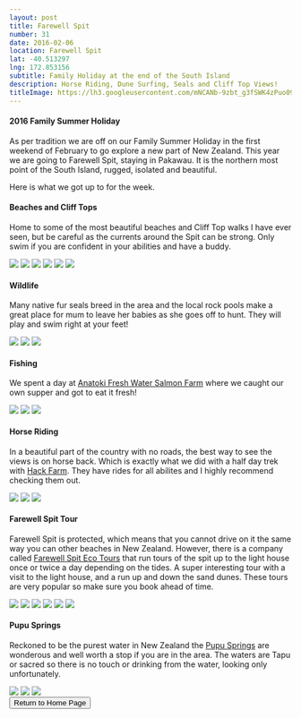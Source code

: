 ```yaml
---
layout: post
title: Farewell Spit
number: 31
date: 2016-02-06
location: Farewell Spit
lat: -40.513297
lng: 172.853156
subtitle: Family Holiday at the end of the South Island
description: Horse Riding, Dune Surfing, Seals and Cliff Top Views!
titleImage: https://lh3.googleusercontent.com/mNCANb-9zbt_g3fSWK4zPuo09D7_BFFD-dVyjwYZIrfWmEI8UUDkBBlB5eEgEnvNoJ1xfATdqSIhNB9CwOF6xS_xdtdYQdtrqgRrD4U7ZITDpH8-3_zVP5-Tk-uyGVQJfSCGogH-Nvk=w2400
---
```


<h4>2016 Family Summer Holiday</h4>

As per tradition we are off on our Family Summer Holiday in the first weekend of February to go explore a new part of New Zealand. This year we are going to Farewell Spit, staying in Pakawau.
It is the northern most point of the South Island, rugged, isolated and beautiful. 

Here is what we got up to for the week.

<h4>Beaches and Cliff Tops</h4>

Home to some of the most beautiful beaches and Cliff Top walks I have ever seen, but be careful as the currents around the Spit can be strong. Only swim if you are confident in your abilities and have a buddy.

<img src="https://lh3.googleusercontent.com/VsAlCB2L12M1M5DrNk4jvkWhcqxGrNyrEqUJx6UhQ9ACxYBlVXmRroMNHVZU4HB8PXV-9Tk5zxOOIZrJKC2rG6-4cBF_vCtS39xGUQAWDAD3m-qW9w9ppwbXgcEmcidbMZwYt9BOlcc=w2400" class="image1">
<img src="https://lh3.googleusercontent.com/SwE94OGl8EJfRRNg2KF8OmCLaq5oA2gZ4j4DoJBYvRmN1O9C_E4eDGVyLcpoJ6L_H2goBv8IM0LR2rk90nnILYUizx3l0aoy8tZ6i18ZrIyA-GLTn7dsIaGfRkI6PB7AZcjJkETMDh8=w2400" class="image1">
<img src="https://lh3.googleusercontent.com/o9xD_8F4Q5It9spTLCBilvLG-php5CUH9J0Y9RM8VKZgsgIkx2JM-NVLb9FcyviLMMITTvy4TLCsfXUQhZAJ0ASD2U7zYb6bR5VgXWyY3b3vmlw_VdXI-u7kZQ_qNlBBI_7VXMHCBlk=w2400" class="image1">
<img src="https://lh3.googleusercontent.com/Z88Pn0AP2RZuWhg4c7nIkXlY-uP9Q7QLbKGKP3TG30jF7AZ13yHvqOOtF_33rlOEsrTYo5ZvaYtz8FVdAcCela926WgPhGooG6JR224bBoBbXxZy6v3eUO-qOtZcu9M5uJrkI7HGLEg=w2400" class="image1">
<img src="https://lh3.googleusercontent.com/ME_bamVCP1CdD2FuGZYbmj1vmZ8rvGc5NBTkfGL44YKtblMINwMSACV3ghBX1hG9BtZDQivSbVzDjjxu1azVZzrHcpq7rkwWgL40UK-z3AIFkXUTwQgV0fSZH48gM6eWJXBX-kFUDEE=w2400" class="image1">
<img src="https://lh3.googleusercontent.com/cOdGf5KeiEOm30wFsCxpeJMzsax3R7MfSd33pUQ7aOwomSA0BdAxjUjSn_wPOd7gVARz-qGnKsJlWRujSRdJLJZF2Ize9FnHN0VLtJR3bUB9ApnP4JAuJMaUdCzdZaPiCSzjKWY-yg0=w2400" class="image1">

<h4>Wildlife</h4>

Many native fur seals breed in the area and the local rock pools make a great place for mum to leave her babies as she goes off to hunt. They will play and swim right at your feet!

<img src="https://lh3.googleusercontent.com/pdSGCzvwWqz6ylCvl_QLn3VbsBipwr0jENySeITDAlOv0OOlVuwtNerGE9GpY2TdutS2IRl4sD52iPLOtyQaAt0d3eqoXXoFVF9cy_3n47KNf1XDBzljFJowkM7gqHPpkknTszZTGLQ=w2400" class="image1">
<img src="https://lh3.googleusercontent.com/1gf9WRu_MYL4gQ1rCXTjKprmGUv2rjO2uZ06wHq0vQe16vnW8_y1_nInSRm7iOPETmUv8KaOmq8f5n_xqEbDMNzTHxCxNIh08-y1J-wjh8fILSs7mCz4oPcuHwC0oQDlP5zYIS9Apao=w2400" class="image1">
<img src="https://lh3.googleusercontent.com/0CD_3_B53l7bUYoRswJnEYuymFv1IBDfjGOJnPiTrtihAYhJcXUkfB1QTbuGJsTK2f3cRV35Xl7-n_onCuZKbjTnm716iUm1Xct9_nawp28Eq4Yjxjj-b-OLU838FpRU5F9xUlRHtCM=w2400" class="image1">

<h4>Fishing</h4>

We spent a day at <a target="_blank" href="http://www.anatokisalmon.co.nz/">Anatoki Fresh Water Salmon Farm</a> where we caught our own supper  and got to eat it fresh!

<img src="https://lh3.googleusercontent.com/49sNIzP43plGmVEINnVli9wigU7hUqAy3f0KGrM9TFa18S08LqUjyeYaTNBYwXj48lMSAXMS3lmi5_OXQw2f9MUdA6ZUfr6ukNku1RtxYXfy7rDj7dcNGmws1SPeGBXQcr7EkXb4B24=w2400" class="image1">
<img src="https://lh3.googleusercontent.com/PgmkYwt_w4Np8XwcjG_hkhOQxbgIvafJkxZj43WvosI00999pOsKDDxfnKXLhg61X9_K7hfn2EnhThqS9ypnk0MPbYMzQbia1qntt8_ZylprZeDctzt6XPOQjfJTT-TQdiJCsDTZs-0=w2400" class="image1">
<img src="https://lh3.googleusercontent.com/Pa5FPiMgcBPN44diEKwoEvP4RiE6l095BI5cH5egNZpzcsz1E5GK_GL5XV5CcPpYTrdexib_UCasZ_6TPb9uLVzHxNoxJ20Ff5P1JEoL8aNaNqtdJQbD_RjZ8U_M97j-FpCBeK47Slk=w2400" class="image1">

<h4>Horse Riding</h4>

In a beautiful part of the country with no roads, the best way to see the views is on horse back. Which is exactly what we did with a half day trek with 
<a target="_blank" href="http://www.hackfarm.co.nz/">Hack Farm</a>. They have rides for all abilites and I highly recommend checking them out.

<img src="https://lh3.googleusercontent.com/OjvHuTM8kPyEHBud4ebU2ZI_H93LphJu8urRSEBwBHzp4IY2zD74oby7XLejaPwcGDF2TvJWQrKYgGubTtSbdXGScpfXymfjv2QxjJIUZkU2ehf2V7qwTg3a-UBMdapR4JuwE6EAGbc=w2400" class="image1">
<img src="https://lh3.googleusercontent.com/X__A15j9rLUv3KggxVDBtK1ebhbV9dbLT_Ehs7G_1U2onX4B65fIVhHOLYvFfeAlujH3RxMDU8_1I6KqiRpG_MGr77OcZ86cOCOm1TrNOG648M4VcYNmiA1mS_TVcfgP0LGI-QewQ38=w2400" class="image1">
<img src="https://lh3.googleusercontent.com/Tny6-bQiQ-eqpnzi64X4PeqaQ5mgkvdYn1LNALLAnLljBUqer6HqogZZh5eynbCpG7NiuViTat46kSFPHZQJhkroWWOCs4jAQRk8R6sQu3YZd5NbraD54NKNZ4aBEDKl7XPt0GTCw3o=w2400" class="image1">

<h4>Farewell Spit Tour</h4> 

Farewell Spit is protected, which means that you cannot drive on it the same way you can other beaches in New Zealand.
However, there is a company called <a target="_blank" href="http://www.farewellspit.com/">Farewell Spit Eco Tours</a> that run tours of the spit up to the light house once or twice a day depending on the tides. 
A super interesting tour with a visit to the light house, and a run up and down the sand dunes. These tours are very popular so make sure you book ahead of time. 

<img src="https://lh3.googleusercontent.com/IGQs7SwPLja6_HJ6hoxQXOCXyqvvfoHFwyJ-J9OlvotjnL8qlAiWvUCm0XJuTb-LhiQ4HZy4o6MpnQpc81ygLFhobYY15gDBYdRKmlF_vSoKhBNUTxXm2c3pFCygIP8Z7dpkoTTtyV8=w2400" class="image1">
<img src="https://lh3.googleusercontent.com/nY2vsJyho_TsBYbpv_iOF_p__FSXUqiqRa1HR8CgBdqiNokZg3ZrWSkaDDriGFwbuwknOsPQGNpESH21Ixx5X1Cx2HiZyIXR1tjL4uXP4PeMBR007NjNUMqm8xz2r_e5dx0xrCEIqpk=w2400" class="image1">
<img src="https://lh3.googleusercontent.com/cmGM0okIUX5GjOoov35T4T4H82Fb-f2Lj1vqNYqdEb8iEEXRVeo66jq1A4nNlB8Iw2gCt7rJdUfxcSyXAGvEqlIB7398ywMttZ4QrGZ1bykFdEZK89dHDVsIghcLQv_FTRRUCQ_QD3U=w2400" class="image1">
<img src="https://lh3.googleusercontent.com/cFMnawoA8cbGsFVVsXBc3NiEhqqK9lH4oXWyMP287H5Poojw6S5jqWnoyo6zF3opKj219Q4_baKsA9k5jwtAUlWGphWWayUKnvQiVRWSKF1SjyskJs5sYTRW-OANID2k7RpC8vLtc28=w2400" class="image1">
<img src="https://lh3.googleusercontent.com/IDtstVtQC5IGzrywxIAUapHPUltFXb69wUiNpi0lQB8Pbw8Vbm6HoO_uHOGkIcZYajNTdZD8Tx9zYd7rdzvBTtwT5p2AxbLaSdTlD3AeYjA2Om5971kIhyHWtBbgWzweLtuTDyTAV3w=w2400" class="image1">
<img src="https://lh3.googleusercontent.com/gH1oC7eaf84TDN2-9x4Lezs1Fv4MCjEb1UqmysPKlMM8-Hy_JOj_FXkQfzksTaC3Fe-MreKL97NWMvhUEtFooLS1wg5ZwxM0G1vYluJ4em_4i5fdWxvbyM6JzzTBix3S98x2tfD-_KM=w2400" class="image1">

<h4>Pupu Springs</h4>

Reckoned to be the purest water in New Zealand the <a target="_blank" href="https://www.doc.govt.nz/parks-and-recreation/places-to-go/nelson-tasman/places/takaka-area/te-waikoropupu-springs/">Pupu Springs</a> are wonderous and well worth a stop if you are in the area.
The waters are Tapu or sacred so there is no touch or drinking from the water, looking only unfortunately.

<img src="https://lh3.googleusercontent.com/cRQt5ATpiXOVysAXn6oNil67LW2IJ7Tu9oNh8RNXoUqosNZletwMNIXhdUEWaNZ-7NYCjZWlzrJfcyBnNdp8zFtbZ2pnjoHInw-SFHGDkL3UpabFaUBXhY8SOQUMOBigRzT77D_1464=w2400" class="image1">
<img src="https://lh3.googleusercontent.com/v_u4B3kwG4YFqFmRAhPxTsV8hmrddWPRxIKO9FZ8C95tcMDUn74R2RezpTwhdETyF0zsraNnk-yzULJRMLtGlSLGAuQgokDunwxiSBmgkvNojHyucHFieY_A2kIrpdfKDFdscrMOUjc=w2400" class="image1">
<img src="https://lh3.googleusercontent.com/l3OezceIDIFqFYKN_jw-b2PZyajEtofOr4lWP90c-J6t7BpKJphe6BISlHvih2BdrmMZiE3dk-GnOA0CR_RS-72WDeZAgzXtBYlPrjeR_YRVhtT9nx-rKIfjHXJCSMfx0AofQSHn0kI=w2400" class="image1">


<div class="wrapper">
  <input type="button" class="button" value="Return to Home Page" onclick="self.close()">
</div>
